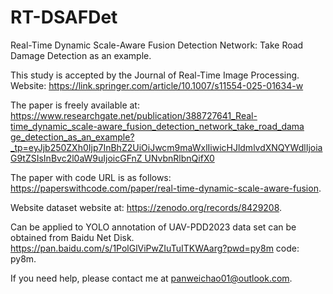 # RT-DSAFDet
Real-Time Dynamic Scale-Aware Fusion Detection Network: Take Road Damage Detection as an example.

This study is accepted by the Journal of Real-Time Image Processing. Website: https://link.springer.com/article/10.1007/s11554-025-01634-w

The paper is freely available at: [https://www.researchgate.net/publication/388727641_Real-time_dynamic_scale-aware_fusion_detection_network_take_road_dama ge_detection_as_an_example?_tp=eyJjb250ZXh0Ijp7InBhZ2UiOiJwcm9maWxlIiwicHJldmlvdXNQYWdlIjoiaG9tZSIsInBvc2l0aW9uIjoicGFnZ UNvbnRlbnQifX0](https://www.researchgate.net/publication/383753328_Real-Time_Dynamic_Scale-Aware_Fusion_Detection_Network_Take_Road_Damage_Detection_as_an_example)

The paper with code URL is as follows: https://paperswithcode.com/paper/real-time-dynamic-scale-aware-fusion.

Website dataset website at: https://zenodo.org/records/8429208.

Can be applied to YOLO annotation of UAV-PDD2023 data set can be obtained from Baidu Net Disk. https://pan.baidu.com/s/1PolGlViPwZIuTuITKWAarg?pwd=py8m code: py8m.

If you need help, please contact me at panweichao01@outlook.com.
